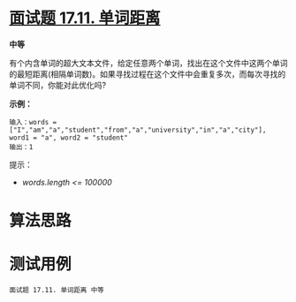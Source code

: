 # [面试题 17.11. 单词距离][cnTitle]

**中等**

有个内含单词的超大文本文件，给定任意两个单词，找出在这个文件中这两个单词的最短距离(相隔单词数)。如果寻找过程在这个文件中会重复多次，而每次寻找的单词不同，你能对此优化吗?

**示例：** 

```
输入：words = ["I","am","a","student","from","a","university","in","a","city"], word1 = "a", word2 = "student"
输出：1
```

提示：

-  *words.length <= 100000* 




# 算法思路

# 测试用例
```
面试题 17.11. 单词距离 中等
```

[cnTitle]: https://leetcode-cn.com/problems/find-closest-lcci/

